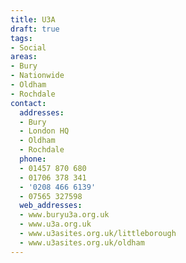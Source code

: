```yaml
---
title: U3A
draft: true
tags:
- Social
areas:
- Bury
- Nationwide
- Oldham
- Rochdale
contact:
  addresses:
  - Bury
  - London HQ
  - Oldham
  - Rochdale
  phone:
  - 01457 870 680
  - 01706 378 341
  - '0208 466 6139'
  - 07565 327598
  web_addresses:
  - www.buryu3a.org.uk 
  - www.u3a.org.uk
  - www.u3asites.org.uk/littleborough
  - www.u3asites.org.uk/oldham
---
```



